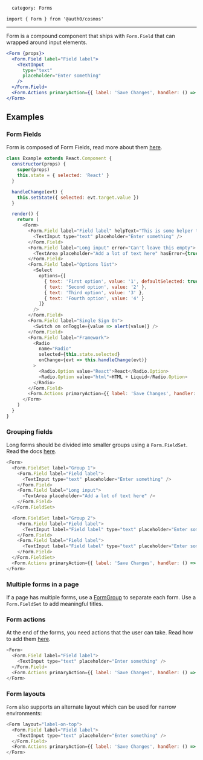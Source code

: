```meta
  category: Forms
```

`import { Form } from '@auth0/cosmos'`

---

Form is a compound component that ships with `Form.Field` that can wrapped around input elements.

```jsx
<Form {props}>
  <Form.Field label="Field label">
    <TextInput
      type="text"
      placeholder="Enter something"
    />
  </Form.Field>
  <Form.Actions primaryAction={{ label: 'Save Changes', handler: () => {} }} />
</Form>
```

## Examples

### Form Fields

Form is composed of Form Fields, read more about them [here](#/component/form-field).

```js
class Example extends React.Component {
  constructor(props) {
    super(props)
    this.state = { selected: 'React' }
  }

  handleChange(evt) {
    this.setState({ selected: evt.target.value })
  }

  render() {
    return (
      <Form>
        <Form.Field label="Field label" helpText="This is some helper text">
          <TextInput type="text" placeholder="Enter something" />
        </Form.Field>
        <Form.Field label="Long input" error="Can't leave this empty">
          <TextArea placeholder="Add a lot of text here" hasError={true} />
        </Form.Field>
        <Form.Field label="Options list">
          <Select
            options={[
              { text: 'First option', value: '1', defaultSelected: true },
              { text: 'Second option', value: '2' },
              { text: 'Third option', value: '3' },
              { text: 'Fourth option', value: '4' }
            ]}
          />
        </Form.Field>
        <Form.Field label="Single Sign On">
          <Switch on onToggle={value => alert(value)} />
        </Form.Field>
        <Form.Field label="Framework">
          <Radio
            name="Radio"
            selected={this.state.selected}
            onChange={evt => this.handleChange(evt)}
          >
            <Radio.Option value="React">React</Radio.Option>
            <Radio.Option value="html">HTML + Liquid</Radio.Option>
          </Radio>
        </Form.Field>
        <Form.Actions primaryAction={{ label: 'Save Changes', handler: () => {} }} />
      </Form>
    )
  }
}
```

### Grouping fields

Long forms should be divided into smaller groups using a `Form.FieldSet`. Read the docs [here](#/component/form-fieldset).

```js
<Form>
  <Form.FieldSet label="Group 1">
    <Form.Field label="Field label">
      <TextInput type="text" placeholder="Enter something" />
    </Form.Field>
    <Form.Field label="Long input">
      <TextArea placeholder="Add a lot of text here" />
    </Form.Field>
  </Form.FieldSet>

  <Form.FieldSet label="Group 2">
    <Form.Field label="Field label">
      <TextInput label="Field label" type="text" placeholder="Enter something" />
    </Form.Field>
    <Form.Field label="Field label">
      <TextInput label="Field label" type="text" placeholder="Enter something" />
    </Form.Field>
  </Form.FieldSet>
  <Form.Actions primaryAction={{ label: 'Save Changes', handler: () => {} }} />
</Form>
```

### Multiple forms in a page

If a page has multiple forms, use a [FormGroup](#/component/form-group) to separate each form. Use a `Form.FieldSet` to add meaningful titles.

### Form actions

At the end of the forms, you need actions that the user can take. Read how to add them [here](#/component/form-actions).

```js
<Form>
  <Form.Field label="Field label">
    <TextInput type="text" placeholder="Enter something" />
  </Form.Field>
  <Form.Actions primaryAction={{ label: 'Save Changes', handler: () => {} }} />
</Form>
```

### Form layouts

`Form` also supports an alternate layout which can be used for narrow environments:

```js
<Form layout="label-on-top">
  <Form.Field label="Field label">
    <TextInput type="text" placeholder="Enter something" />
  </Form.Field>
  <Form.Actions primaryAction={{ label: 'Save Changes', handler: () => {} }} />
</Form>
```
